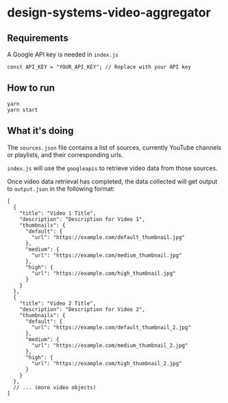# design-systems-video-aggregator

## Requirements

A Google API key is needed in `index.js`

```
const API_KEY = "YOUR_API_KEY"; // Replace with your API key
```

## How to run

```
yarn
yarn start
```

## What it's doing

The `sources.json` file contains a list of sources, currently YouTube channels or playlists, and their corresponding urls.

`index.js` will use the `googleapis` to retrieve video data from those sources.

Once video data retrieval has completed, the data collected will get output to `output.json` in the following format:

```
[
  {
    "title": "Video 1 Title",
    "description": "Description for Video 1",
    "thumbnails": {
      "default": {
        "url": "https://example.com/default_thumbnail.jpg"
      },
      "medium": {
        "url": "https://example.com/medium_thumbnail.jpg"
      },
      "high": {
        "url": "https://example.com/high_thumbnail.jpg"
      }
    }
  },
  {
    "title": "Video 2 Title",
    "description": "Description for Video 2",
    "thumbnails": {
      "default": {
        "url": "https://example.com/default_thumbnail_2.jpg"
      },
      "medium": {
        "url": "https://example.com/medium_thumbnail_2.jpg"
      },
      "high": {
        "url": "https://example.com/high_thumbnail_2.jpg"
      }
    }
  },
  // ... (more video objects)
]
```
